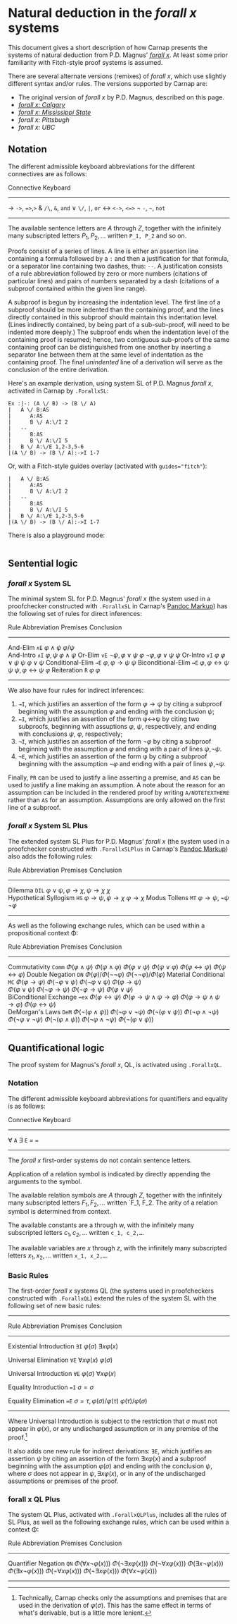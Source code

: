 # Natural deduction in the *forall x* systems

This document gives a short description of how Carnap presents the
systems of natural deduction from P.D. Magnus' [*forall
x*](https://www.fecundity.com/logic/). At least some prior familiarity
with Fitch-style proof systems is assumed.

There are several alternate versions (remixes) of *forall x*, which
use slightly different syntax and/or rules. The versions supported by
Carnap are:

- The original version of *forall x* by P.D. Magnus, described on this
  page.
- [*forall x: Calgary*](forallx-yyc.md)
- [*forall x: Mississippi State*](forallx-msu.md)
- *forall x: Pittsbugh*
- *forall x: UBC*

## Notation

The different admissible keyboard abbreviations for the different connectives
are as follows:

<div class="table">

Connective Keyboard 
---------- ----------
→          `->`, `=>`,`>`
&          `/\`, `&`, `and`
∨          `\/`, `|`, `or`
↔          `<->`, `<=>`
¬          `-`, `~`, `not`
---------- ----------

</div>

The available sentence letters are $A$ through $Z$, together with the
infinitely many subscripted letters $P_1, P_2,\ldots$ written `P_1,
P_2` and so on.

Proofs consist of a series of lines. A line is either an assertion
line containing a formula followed by a `:` and then a justification
for that formula, or a separator line containing two dashes, thus:
`--`. A justification consists of a rule abbreviation followed by zero
or more numbers (citations of particular lines) and pairs of numbers
separated by a dash (citations of a subproof contained within the
given line range).

A subproof is begun by increasing the indentation level. The first
line of a subproof should be more indented than the containing proof,
and the lines directly contained in this subproof should maintain this
indentation level. (Lines indirectly contained, by being part of a
sub-sub-proof, will need to be indented more deeply.) The subproof
ends when the indentation level of the containing proof is resumed;
hence, two contiguous sub-proofs of the same containing proof can be
distinguished from one another by inserting a separator line between
them at the same level of indentation as the containing proof. The
final *unindented* line of a derivation will serve as the conclusion
of the entire derivation.

Here's an example derivation, using system SL of P.D. Magnus *forall
x*, activated in Carnap by `.ForallxSL`:

```{.ProofChecker .ForallxSL options="render resize fonts" init="now"}
Ex :|-: (A \/ B) -> (B \/ A)
|   A \/ B:AS
|      A:AS
|      B \/ A:\/I 2
|   --
|      B:AS
|      B \/ A:\/I 5
|   B \/ A:\/E 1,2-3,5-6
|(A \/ B) -> (B \/ A):->I 1-7
```

Or, with a Fitch-style guides overlay (activated with `guides="fitch"`):

```{.Playground .ForallxSL options="render resize fonts" guides="fitch" init="now"}
|   A \/ B:AS
|      A:AS
|      B \/ A:\/I 2
|   --
|      B:AS
|      B \/ A:\/I 5
|   B \/ A:\/E 1,2-3,5-6
|(A \/ B) -> (B \/ A):->I 1-7
```

There is also a playground mode:

```{.Playground .ForallxSL options="render resize fonts"  init="now"}
```

## Sentential logic

### *forall x* System SL

The minimal system SL for P.D. Magnus' *forall x* (the system used in
a proofchecker constructed with `.ForallxSL` in Carnap's [Pandoc
Markup](pandoc.md)) has the following set of rules for direct
inferences:

<div class="table">

Rule                   Abbreviation Premises      Conclusion
---------------------- ------------ ------------- -----------
And-Elim               `∧E`         $φ∧ψ$         $φ/ψ$        
And-Intro              `∧I`         $φ,ψ$         $φ∧ψ$
Or-Elim                `∨E`         $¬ψ, φ∨ψ$     $φ$
                                    $¬φ, φ∨ψ$     $ψ$
Or-Intro               `∨I`         $φ$           $φ∨ψ$
                                    $ψ$           $φ∨ψ$
Conditional-Elim       `→E`         $φ,φ→ψ$       $ψ$
Biconditional-Elim     `↔E`         $φ, φ↔ψ$      $ψ$
                                    $ψ, φ↔ψ$      $φ$
Reiteration            `R`          $φ$           $φ$
---------------------- ------------ ------------- -----------

</div>

We also have four rules for indirect inferences:

1. `→I`, which justifies an assertion of the form $φ→ψ$ by citing a subproof
   beginning with the assumption $φ$ and ending with the conclusion $ψ$; 
2. `↔I`, which justifies an assertion of the form φ↔ψ by citing two
   subproofs, beginning with assuptions $φ$, $ψ$, respectively, and
   ending with conclusions  $ψ$, $φ$, respectively;
3. `¬I`, which justifies an assertion of the form $¬φ$ by citing a
   subproof beginning with the assumption $φ$ and ending with a pair
   of lines $ψ$,$¬ψ$.
3. `¬E`, which justifies an assertion of the form φ by citing a
   subproof beginning with the assumption $¬φ$ and ending with a pair
   of lines $ψ$,$¬ψ$.

Finally, `PR` can be used to justify a line asserting a premise, and
`AS` can be used to justify a line making an assumption. A note about
the reason for an assumption can be included in the rendered proof by
writing `A/NOTETEXTHERE` rather than `AS` for an assumption.
Assumptions are only allowed on the first line of a subproof.

### *forall x* System SL Plus

The extended system SL Plus for P.D. Magnus' *forall x* (the system used in a
proofchecker constructed with `.ForallxSLPlus` in Carnap's [Pandoc
Markup](pandoc.md)) also adds the
following rules:

<div class="table">

Rule                   Abbreviation Premises      Conclusion
---------------------- ------------ ------------- -----------
Dilemma                `DIL`        $φ∨ψ,φ→χ,ψ→χ$ $χ$        
Hypothetical Syllogism `HS`         $φ→ψ, ψ→χ$    $φ→χ$
Modus Tollens          `MT`         $φ→ψ,¬ψ$      $¬φ$
---------------------- ------------ ------------- -----------

As well as the following exchange rules, which can be used within a
propositional context Φ:

Rule                   Abbreviation Premises      Conclusion
---------------------- ------------ ------------- -----------
Commutativity          `Comm`       $Φ(φ∧ψ)$      $Φ(ψ∧φ)$
                                    $Φ(φ∨ψ)$      $Φ(ψ∨φ)$
                                    $Φ(φ↔ψ)$      $Φ(ψ↔φ)$
Double Negation        `DN`         $Φ(φ)/Φ(¬¬φ)$ $Φ(¬¬φ)/Φ(φ)$
Material Conditional   `MC`         $Φ(φ→ψ)$      $Φ(¬φ∨ψ)$
                                    $Φ(¬φ∨ψ)$     $Φ(φ→ψ)$      
                                    $Φ(φ∨ψ)$      $Φ(¬φ→ψ)$
                                    $Φ(¬φ→ψ)$     $Φ(φ∨ψ)$      
BiConditional Exchange `↔ex`        $Φ(φ↔ψ)$      $Φ(φ→ψ∧ψ→φ)$
                                    $Φ(φ→ψ∧ψ→φ)$  $Φ(φ↔ψ)$      
DeMorgan's Laws        `DeM`        $Φ(¬(φ∧ψ))$   $Φ(¬φ∨¬ψ)$
                                    $Φ(¬(φ∨ψ))$   $Φ(¬φ∧¬ψ)$
                                    $Φ(¬φ∨¬ψ)$    $Φ(¬(φ∧ψ))$
                                    $Φ(¬φ∧¬ψ)$    $Φ(¬(φ∨ψ))$   
---------------------- ------------ ------------- -----------

</div>

## Quantificational logic

The proof system for Magnus's *forall x*, QL, is activated using `.ForallxQL`.

### Notation

The different admissible keyboard abbreviations for quantifiers and
equality is as follows:

<div class="table">

Connective Keyboard 
---------- ----------
∀          `A`
∃          `E`
=          `=`
---------- ----------

</div>


The *forall x* first-order systems do not contain sentence letters.

Application of a relation symbol is indicated by directly appending the arguments to the symbol.

The available relation symbols are $A$ through $Z$, together with the
infinitely many subscripted letters $F_1, F_2, \ldots$ written `F_1,
F_2. The arity of a relation symbol is determined from context.

The available constants are a through w, with the infinitely many
subscripted letters $c_1, c_2, \ldots$ written `c_1, c_2,…`.

The available variables are $x$ through $z$, with the infinitely many
subscripted letters $x_1, x_2,\dots$ written `x_1, x_2,…`.

### Basic Rules

The first-order *forall x* systems QL (the systems used in
proofcheckers constructed with `.ForallxQL`) extend the rules of the
system SL with the following set of new basic rules:

<div class="table">

--------------------------------------------------------------------------
Rule                        Abbreviation Premises           Conclusion
--------------------------- ------------ ------------------ --------------
Existential Introduction    `∃I`         $φ(σ)$             $∃xφ(x)$

Universal  Elimination      `∀E`         $∀xφ(x)$           $φ(σ)$

Universal  Introduction     `∀E`         $φ(σ)$             $∀xφ(x)$

Equality Introduction       `=I`                            $σ=σ$

Equality Elimination        `=E`         $σ=τ,φ(σ)/φ(τ)$    $φ(τ)/φ(σ)$

--------------------------------------------------------------------------

</div>


Where Universal Introduction is subject to the restriction that $σ$ must not
appear in $φ(x)$, or any undischarged assumption or in any premise of the
proof.[^1]

[^1]: Technically, Carnap checks only the assumptions and premises that are
used in the derivation of $φ(σ)$. This has the same effect in terms of what's
derivable, but is a little more lenient.

It also adds one new rule for indirect derivations: `∃E`, which justifies an
assertion $ψ$ by citing an assertion of the form $∃xφ(x)$ and a subproof
beginning with the assumption $φ(σ)$ and ending with the conclusion $ψ$, where
$σ$ does not appear in $ψ, ∃xφ(x)$, or in any of the undischarged assumptions
or premises of the proof.

### forall x QL Plus

The system QL Plus, activated with `.ForallxQLPlus`, includes all the
rules of SL Plus, as well as the following exchange rules, which can
be used within a context Φ:

Rule                   Abbreviation Premises       Conclusion
---------------------- ------------ -------------- --------------
Quantifier Negation    `QN`         $Φ(∀x¬φ(x)))$  $Φ(¬∃xφ(x)))$
                                    $Φ(¬∀xφ(x)))$  $Φ(∃x¬φ(x)))$
                                    $Φ(∃x¬φ(x)))$  $Φ(¬∀xφ(x)))$
                                    $Φ(¬∃xφ(x)))$  $Φ(∀x¬φ(x)))$
---------------------- ------------ -------------- --------------
